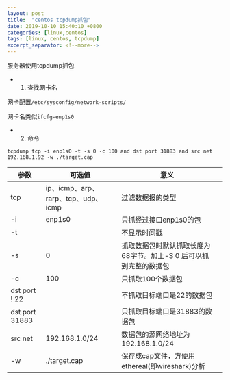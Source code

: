```yaml
---
layout: post
title:  "centos tcpdump抓包"
date: 2019-10-10 15:40:10 +0800
categories: [linux,centos]
tags: [linux, centos, tcpdump]
excerpt_separator: <!--more-->
---
```


服务器使用tcpdump抓包

<!--more-->

* 1. 查找网卡名

网卡配置`/etc/sysconfig/network-scripts/`

网卡名类似`ifcfg-enp1s0`

* 2. 命令

```shell
tcpdump tcp -i enp1s0 -t -s 0 -c 100 and dst port 31883 and src net 192.168.1.92 -w ./target.cap
```

| 参数           | 可选值                        | 意义                                                             |   |
|----------------|-------------------------------|----------------------------------------------------------------|---|
| tcp            | ip、icmp、arp、rarp、tcp、udp、icmp | 过滤数据报的类型                                                 |   |
| -i             | enp1s0                        | 只抓经过接口enp1s0的包                                           |   |
| -t             |                               | 不显示时间戳                                                     |   |
| -s             | 0                             | 抓取数据包时默认抓取长度为68字节。加上-S 0 后可以抓到完整的数据包 |   |
| -c             | 100                           | 只抓取100个数据包                                                |   |
| dst port ! 22  |                               | 不抓取目标端口是22的数据包                                       |   |
| dst port 31883 |                               | 只抓取目标端口是31883的数据包                                    |   |
| src net        | 192.168.1.0/24                | 数据包的源网络地址为192.168.1.0/24                               |   |
| -w             | ./target.cap                  | 保存成cap文件，方便用ethereal(即wireshark)分析                    |   |